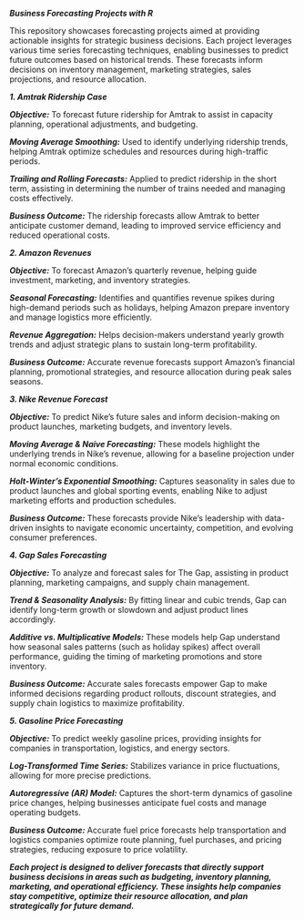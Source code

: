 ***Business Forecasting Projects with R***

This repository showcases forecasting projects aimed at providing actionable insights for strategic business decisions. Each project leverages various time series forecasting techniques, enabling businesses to predict future outcomes based on historical trends. These forecasts inform decisions on inventory management, marketing strategies, sales projections, and resource allocation.

***1. Amtrak Ridership Case***

***Objective:*** To forecast future ridership for Amtrak to assist in capacity planning, operational adjustments, and budgeting.

***Moving Average Smoothing:*** Used to identify underlying ridership trends, helping Amtrak optimize schedules and resources during high-traffic periods.

***Trailing and Rolling Forecasts:*** Applied to predict ridership in the short term, assisting in determining the number of trains needed and managing costs effectively.

***Business Outcome:*** The ridership forecasts allow Amtrak to better anticipate customer demand, leading to improved service efficiency and reduced operational costs.

***2. Amazon Revenues***

***Objective:*** To forecast Amazon’s quarterly revenue, helping guide investment, marketing, and inventory strategies.

***Seasonal Forecasting:*** Identifies and quantifies revenue spikes during high-demand periods such as holidays, helping Amazon prepare inventory and manage logistics more efficiently.

***Revenue Aggregation:*** Helps decision-makers understand yearly growth trends and adjust strategic plans to sustain long-term profitability.

***Business Outcome:*** Accurate revenue forecasts support Amazon’s financial planning, promotional strategies, and resource allocation during peak sales seasons.

***3. Nike Revenue Forecast***

***Objective:*** To predict Nike’s future sales and inform decision-making on product launches, marketing budgets, and inventory levels.

***Moving Average & Naive Forecasting:*** These models highlight the underlying trends in Nike’s revenue, allowing for a baseline projection under normal economic conditions.

***Holt-Winter’s Exponential Smoothing:*** Captures seasonality in sales due to product launches and global sporting events, enabling Nike to adjust marketing efforts and production schedules.

***Business Outcome:*** These forecasts provide Nike’s leadership with data-driven insights to navigate economic uncertainty, competition, and evolving consumer preferences.

***4. Gap Sales Forecasting***

***Objective:*** To analyze and forecast sales for The Gap, assisting in product planning, marketing campaigns, and supply chain management.

***Trend & Seasonality Analysis:*** By fitting linear and cubic trends, Gap can identify long-term growth or slowdown and adjust product lines accordingly.

***Additive vs. Multiplicative Models:*** These models help Gap understand how seasonal sales patterns (such as holiday spikes) affect overall performance, guiding the timing of marketing promotions and store inventory.

***Business Outcome:*** Accurate sales forecasts empower Gap to make informed decisions regarding product rollouts, discount strategies, and supply chain logistics to maximize profitability.

***5. Gasoline Price Forecasting***

***Objective:*** To predict weekly gasoline prices, providing insights for companies in transportation, logistics, and energy sectors.

***Log-Transformed Time Series:*** Stabilizes variance in price fluctuations, allowing for more precise predictions.

***Autoregressive (AR) Model:*** Captures the short-term dynamics of gasoline price changes, helping businesses anticipate fuel costs and manage operating budgets.

***Business Outcome:*** Accurate fuel price forecasts help transportation and logistics companies optimize route planning, fuel purchases, and pricing strategies, reducing exposure to price volatility.

***Each project is designed to deliver forecasts that directly support business decisions in areas such as budgeting, inventory planning, marketing, and operational efficiency. These insights help companies stay competitive, optimize their resource allocation, and plan strategically for future demand.***
